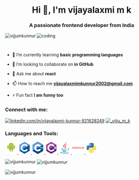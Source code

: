 <h1 align="center">Hi 👋, I'm vijayalaxmi m k</h1>
<h3 align="center">A passionate frontend developer from India</h3>
<img align="right" alt="coding" width="400" src="https://camo.githubusercontent.com/4aa77ea32aa4d7be626e833b160f3d8923c133cd32c34fefbdc43c8abfcff710">

<p align="left"> <img src="https://komarev.com/ghpvc/?username=vijjumkunnur&label=Profile%20views&color=0e75b6&style=flat" alt="vijjumkunnur" /> </p>

<p align="left"> <a href="https://twitter.com/" target="blank"><img src="https://img.shields.io/twitter/follow/?logo=twitter&style=for-the-badge" alt="" /></a> </p>

- 🌱 I’m currently learning **basic programming languages**

- 👯 I’m looking to collaborate on **in GitHub**

- 💬 Ask me about **react**

- 📫 How to reach me **vijayalaxmimkunnur2002@gmail.com**

- ⚡ Fun fact **I am funny too**

<h3 align="left">Connect with me:</h3>
<p align="left">
<a href="https://linkedin.com/in/linkedin.com/in/vijayalaxmi-kunnur-921628249" target="blank"><img align="center" src="https://raw.githubusercontent.com/rahuldkjain/github-profile-readme-generator/master/src/images/icons/Social/linked-in-alt.svg" alt="linkedin.com/in/vijayalaxmi-kunnur-921628249" height="30" width="40" /></a>
<a href="https://instagram.com/_vijju_m_k" target="blank"><img align="center" src="https://raw.githubusercontent.com/rahuldkjain/github-profile-readme-generator/master/src/images/icons/Social/instagram.svg" alt="_vijju_m_k" height="30" width="40" /></a>
</p>

<h3 align="left">Languages and Tools:</h3>
<p align="left"> <a href="https://developer.android.com" target="_blank" rel="noreferrer"> <img src="https://raw.githubusercontent.com/devicons/devicon/master/icons/android/android-original-wordmark.svg" alt="android" width="40" height="40"/> </a> <a href="https://www.cprogramming.com/" target="_blank" rel="noreferrer"> <img src="https://raw.githubusercontent.com/devicons/devicon/master/icons/c/c-original.svg" alt="c" width="40" height="40"/> </a> <a href="https://www.w3schools.com/cpp/" target="_blank" rel="noreferrer"> <img src="https://raw.githubusercontent.com/devicons/devicon/master/icons/cplusplus/cplusplus-original.svg" alt="cplusplus" width="40" height="40"/> </a> <a href="https://www.w3schools.com/cs/" target="_blank" rel="noreferrer"> <img src="https://raw.githubusercontent.com/devicons/devicon/master/icons/csharp/csharp-original.svg" alt="csharp" width="40" height="40"/> </a> <a href="https://www.java.com" target="_blank" rel="noreferrer"> <img src="https://raw.githubusercontent.com/devicons/devicon/master/icons/java/java-original.svg" alt="java" width="40" height="40"/> </a> <a href="https://www.oracle.com/" target="_blank" rel="noreferrer"> <img src="https://raw.githubusercontent.com/devicons/devicon/master/icons/oracle/oracle-original.svg" alt="oracle" width="40" height="40"/> </a> <a href="https://www.python.org" target="_blank" rel="noreferrer"> <img src="https://raw.githubusercontent.com/devicons/devicon/master/icons/python/python-original.svg" alt="python" width="40" height="40"/> </a> </p>

<p><img align="left" src="https://github-readme-stats.vercel.app/api/top-langs?username=vijjumkunnur&show_icons=true&locale=en&layout=compact" alt="vijjumkunnur" /></p>

<p>&nbsp;<img align="center" src="https://github-readme-stats.vercel.app/api?username=vijjumkunnur&show_icons=true&locale=en" alt="vijjumkunnur" /></p>

<p><img align="center" src="https://github-readme-streak-stats.herokuapp.com/?user=vijjumkunnur&" alt="vijjumkunnur" /></p>
